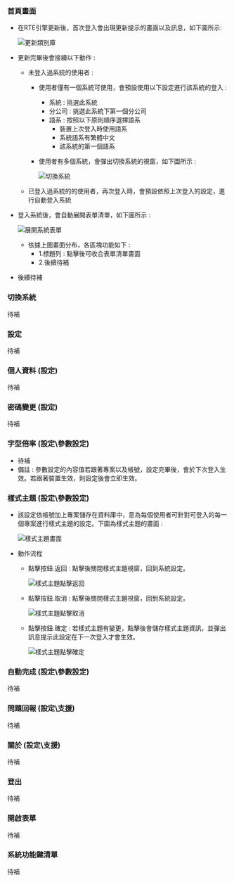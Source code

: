 ﻿### <div id="homepage">首頁畫面</div>
* 在RTE引擎更新後，首次登入會出現更新提示的畫面以及訊息，如下圖所示:

    ![更新類別庫]

* 更新完畢後會接續以下動作 :
    * 未登入過系統的使用者 : 
        * 使用者僅有一個系統可使用，會預設使用以下設定進行該系統的登入 :
            * 系統 : 挑選此系統
            * 分公司 : 挑選此系統下第一個分公司
            * 語系 : 按照以下原則順序選擇語系
                * 裝置上次登入時使用語系
                * 系統語系有繁體中文
                * 該系統的第一個語系
        * 使用者有多個系統，會彈出切換系統的視窗，如下圖所示 :

            ![切換系統]

    * 已登入過系統的的使用者，再次登入時，會預設依照上次登入的設定，進行自動登入系統
* 登入系統後，會自動展開表單清單，如下圖所示 :

    ![展開系統表單]

    * 依據上圖畫面分布，各區塊功能如下 :
        * 1.標題列 : 點擊後可收合表單清單畫面
        * 2.後續待補

* 後續待補

### <div id="changesystem">切換系統</div>
待補
### <div id="systemsetting">設定</div>
待補
### <div id="personaldata">個人資料 <path>(設定)</div>
待補
### <div id="passwordchange">密碼變更 <path>(設定)</div>
待補
### <div id="fontsize">字型倍率 <path>(設定\參數設定)</div>
* 待補
* 備註 : 參數設定的內容值若跟著專案以及帳號，設定完畢後，會於下次登入生效。若跟著裝置生效，則設定後會立即生效。
### <div id="styletheme">樣式主題 <path>(設定\參數設定)</div>
* 該設定依帳號加上專案儲存在資料庫中，意為每個使用者可針對可登入的每一個專案進行樣式主題的設定。下圖為樣式主題的畫面 :

    ![樣式主題畫面]

* 動作流程

    * 點擊按鈕.返回 : 點擊後關閉樣式主題視窗，回到系統設定。

        ![樣式主題點擊返回]

    * 點擊按鈕.取消 : 點擊後關閉樣式主題視窗，回到系統設定。

        ![樣式主題點擊取消]

    * 點擊按鈕.確定 : 若樣式主題有變更，點擊後會儲存樣式主題資訊，並彈出訊息提示此設定在下一次登入才會生效。

        ![樣式主題點擊確定]

### <div id="autocomplete">自動完成 <path>(設定\參數設定)</div>
待補
### <div id="questionreport">問題回報 <path>(設定\支援)</div>
待補
### <div id="about">關於 <path>(設定\支援)</div>
待補
### <div id="logout">登出</div>
待補
### <div id="openform">開啟表單</div>
待補
### <div id="systemfunckey">系統功能鍵清單</div>
待補

[更新類別庫]:attachment/updatelibrary.png "更新類別庫"
[切換系統]:attachment/changesystem.png "切換系統"
[展開系統表單]:attachment/expandsystemform.png "展開系統表單"
[樣式主題畫面]:attachment/styletheme.png "樣式主題畫面"
[樣式主題點擊確定]:attachment/styletheme_clickok.png "樣式主題點擊確定"
[樣式主題點擊取消]:attachment/styletheme_clickcancel.png "樣式主題點擊取消"
[樣式主題點擊返回]:attachment/styletheme_clickreturn.png "樣式主題點擊返回"